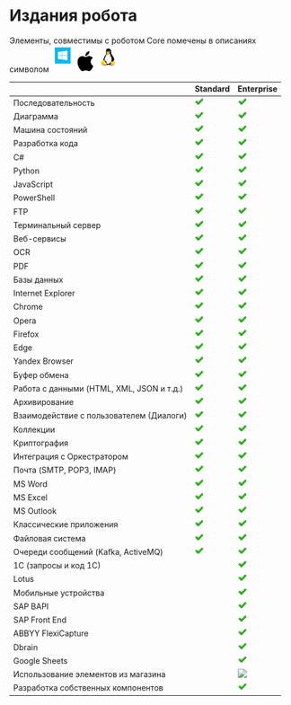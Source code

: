 # Издания робота

Элементы, совместимы с роботом Core помечены в описаниях символом <img src="../../.gitbook/assets/image (100) (1) (1) (1) (1) (2) (216).png" alt="" data-size="line">

|                                           | Standard                                                                            | Enterprise                                                                                                                                                                                                         |
| ----------------------------------------- | ----------------------------------------------------------------------------------- | ------------------------------------------------------------------------------------------------------------------------------------------------------------------------------------------------------------------ |
| Последовательность                        | <img src="../../.gitbook/assets/4 (1) (1) (2) (1) (1).png" alt="" data-size="line"> | <img src="../../.gitbook/assets/4 (1) (1) (2) (1) (1).png" alt="" data-size="line">                                                                                                                                |
| Диаграмма                                 | <img src="../../.gitbook/assets/4 (1) (1) (2) (1) (1).png" alt="" data-size="line"> | <img src="../../.gitbook/assets/4 (1) (1) (2) (1) (1).png" alt="" data-size="line">                                                                                                                                |
| Машина состояний                          | <img src="../../.gitbook/assets/4 (1) (1) (2) (1) (1).png" alt="" data-size="line"> | <img src="../../.gitbook/assets/4 (1) (1) (2) (1) (1).png" alt="" data-size="line">                                                                                                                                |
| Разработка кода                           | <img src="../../.gitbook/assets/4 (1) (1) (2) (1) (1).png" alt="" data-size="line"> | <img src="../../.gitbook/assets/4 (1) (1) (2) (1) (1).png" alt="" data-size="line">                                                                                                                                |
| C#                                        | <img src="../../.gitbook/assets/4 (1) (1) (2) (1) (1).png" alt="" data-size="line"> | <img src="../../.gitbook/assets/4 (1) (1) (2) (1) (1).png" alt="" data-size="line">                                                                                                                                |
| Python                                    | <img src="../../.gitbook/assets/4 (1) (1) (2) (1) (1).png" alt="" data-size="line"> | <img src="../../.gitbook/assets/4 (1) (1) (2) (1) (1).png" alt="" data-size="line">                                                                                                                                |
| JavaScript                                | <img src="../../.gitbook/assets/4 (1) (1) (2) (1) (1).png" alt="" data-size="line"> | <img src="../../.gitbook/assets/4 (1) (1) (2) (1) (1).png" alt="" data-size="line">                                                                                                                                |
| PowerShell                                | <img src="../../.gitbook/assets/4 (1) (1) (2) (1) (1).png" alt="" data-size="line"> | <img src="../../.gitbook/assets/4 (1) (1) (2) (1) (1).png" alt="" data-size="line">                                                                                                                                |
| FTP                                       | <img src="../../.gitbook/assets/4 (1) (1) (2) (1) (1).png" alt="" data-size="line"> | <img src="../../.gitbook/assets/4 (1) (1) (2) (1) (1).png" alt="" data-size="line">                                                                                                                                |
| Терминальный сервер                       | <img src="../../.gitbook/assets/4 (1) (1) (2) (1) (1).png" alt="" data-size="line"> | <img src="../../.gitbook/assets/4 (1) (1) (2) (1) (1).png" alt="" data-size="line">                                                                                                                                |
| Веб-сервисы                               | <img src="../../.gitbook/assets/4 (1) (1) (2) (1) (1).png" alt="" data-size="line"> | <img src="../../.gitbook/assets/4 (1) (1) (2) (1) (1).png" alt="" data-size="line">                                                                                                                                |
| OCR                                       | <img src="../../.gitbook/assets/4 (1) (1) (2) (1) (1).png" alt="" data-size="line"> | <img src="../../.gitbook/assets/4 (1) (1) (2) (1) (1).png" alt="" data-size="line">                                                                                                                                |
| PDF                                       | <img src="../../.gitbook/assets/4 (1) (1) (2) (1) (1).png" alt="" data-size="line"> | <img src="../../.gitbook/assets/4 (1) (1) (2) (1) (1).png" alt="" data-size="line">                                                                                                                                |
| Базы данных                               | <img src="../../.gitbook/assets/4 (1) (1) (2) (1) (1).png" alt="" data-size="line"> | <img src="../../.gitbook/assets/4 (1) (1) (2) (1) (1).png" alt="" data-size="line">                                                                                                                                |
| Internet Explorer                         | <img src="../../.gitbook/assets/4 (1) (1) (2) (1) (1).png" alt="" data-size="line"> | <img src="../../.gitbook/assets/4 (1) (1) (2) (1) (1).png" alt="" data-size="line">                                                                                                                                |
| Chrome                                    | <img src="../../.gitbook/assets/4 (1) (1) (2) (1) (1).png" alt="" data-size="line"> | <img src="../../.gitbook/assets/4 (1) (1) (2) (1) (1).png" alt="" data-size="line">                                                                                                                                |
| Opera                                     | <img src="../../.gitbook/assets/4 (1) (1) (2) (1) (1).png" alt="" data-size="line"> | <img src="../../.gitbook/assets/4 (1) (1) (2) (1) (1).png" alt="" data-size="line">                                                                                                                                |
| Firefox                                   | <img src="../../.gitbook/assets/4 (1) (1) (2) (1) (1).png" alt="" data-size="line"> | <img src="../../.gitbook/assets/4 (1) (1) (2) (1) (1).png" alt="" data-size="line">                                                                                                                                |
| Edge                                      | <img src="../../.gitbook/assets/4 (1) (1) (2) (1) (1).png" alt="" data-size="line"> | <img src="../../.gitbook/assets/4 (1) (1) (2) (1) (1).png" alt="" data-size="line">                                                                                                                                |
| Yandex Browser                            | <img src="../../.gitbook/assets/4 (1) (1) (2) (1) (1).png" alt="" data-size="line"> | <img src="../../.gitbook/assets/4 (1) (1) (2) (1) (1).png" alt="" data-size="line">                                                                                                                                |
| Буфер обмена                              | <img src="../../.gitbook/assets/4 (1) (1) (2) (1) (1).png" alt="" data-size="line"> | <img src="../../.gitbook/assets/4 (1) (1) (2) (1) (1).png" alt="" data-size="line">                                                                                                                                |
| Работа с данными (HTML, XML, JSON и т.д.) | <img src="../../.gitbook/assets/4 (1) (1) (2) (1) (1).png" alt="" data-size="line"> | <img src="../../.gitbook/assets/4 (1) (1) (2) (1) (1).png" alt="" data-size="line">                                                                                                                                |
| Архивирование                             | <img src="../../.gitbook/assets/4 (1) (1) (2) (1) (1).png" alt="" data-size="line"> | <img src="../../.gitbook/assets/4 (1) (1) (2) (1) (1).png" alt="" data-size="line">                                                                                                                                |
| Взаимодействие с пользователем (Диалоги)  | <img src="../../.gitbook/assets/4 (1) (1) (2) (1) (1).png" alt="" data-size="line"> | <img src="../../.gitbook/assets/4 (1) (1) (2) (1) (1).png" alt="" data-size="line">                                                                                                                                |
| Коллекции                                 | <img src="../../.gitbook/assets/4 (1) (1) (2) (1) (1).png" alt="" data-size="line"> | <img src="../../.gitbook/assets/4 (1) (1) (2) (1) (1).png" alt="" data-size="line">                                                                                                                                |
| Криптография                              | <img src="../../.gitbook/assets/4 (1) (1) (2) (1) (1).png" alt="" data-size="line"> | <img src="../../.gitbook/assets/4 (1) (1) (2) (1) (1).png" alt="" data-size="line">                                                                                                                                |
| Интеграция с Оркестратором                | <img src="../../.gitbook/assets/4 (1) (1) (2) (1) (1).png" alt="" data-size="line"> | <img src="../../.gitbook/assets/4 (1) (1) (2) (1) (1).png" alt="" data-size="line">                                                                                                                                |
| Почта (SMTP, POP3, IMAP)                  | <img src="../../.gitbook/assets/4 (1) (1) (2) (1) (1).png" alt="" data-size="line"> | <img src="../../.gitbook/assets/4 (1) (1) (2) (1) (1).png" alt="" data-size="line">                                                                                                                                |
| MS Word                                   | <img src="../../.gitbook/assets/4 (1) (1) (2) (1) (1).png" alt="" data-size="line"> | <img src="../../.gitbook/assets/4 (1) (1) (2) (1) (1).png" alt="" data-size="line">                                                                                                                                |
| MS Excel                                  | <img src="../../.gitbook/assets/4 (1) (1) (2) (1) (1).png" alt="" data-size="line"> | <img src="../../.gitbook/assets/4 (1) (1) (2) (1) (1).png" alt="" data-size="line">                                                                                                                                |
| MS Outlook                                | <img src="../../.gitbook/assets/4 (1) (1) (2) (1) (1).png" alt="" data-size="line"> | <img src="../../.gitbook/assets/4 (1) (1) (2) (1) (1).png" alt="" data-size="line">                                                                                                                                |
| Классические приложения                   | <img src="../../.gitbook/assets/4 (1) (1) (2) (1) (1).png" alt="" data-size="line"> | <img src="../../.gitbook/assets/4 (1) (1) (2) (1) (1).png" alt="" data-size="line">                                                                                                                                |
| Файловая система                          | <img src="../../.gitbook/assets/4 (1) (1) (2) (1) (1).png" alt="" data-size="line"> | <img src="../../.gitbook/assets/4 (1) (1) (2) (1) (1).png" alt="" data-size="line">                                                                                                                                |
| Очереди сообщений (Kafka, ActiveMQ)       | <img src="../../.gitbook/assets/4 (1) (1) (2) (1) (1).png" alt="" data-size="line"> | <img src="../../.gitbook/assets/4 (1) (1) (2) (1) (1).png" alt="" data-size="line">                                                                                                                                |
| 1С (запросы и код 1С)                     |                                                                                     | <img src="../../.gitbook/assets/4 (1) (1) (2) (1) (1).png" alt="" data-size="line">                                                                                                                                |
| Lotus                                     |                                                                                     | <img src="../../.gitbook/assets/4 (1) (1) (2) (1) (1).png" alt="" data-size="line">                                                                                                                                |
| Мобильные устройства                      |                                                                                     | <img src="../../.gitbook/assets/4 (1) (1) (2) (1) (1).png" alt="" data-size="line">                                                                                                                                |
| SAP BAPI                                  |                                                                                     | <img src="../../.gitbook/assets/4 (1) (1) (2) (1) (1).png" alt="" data-size="line">                                                                                                                                |
| SAP Front End                             |                                                                                     | <img src="../../.gitbook/assets/4 (1) (1) (2) (1) (1).png" alt="" data-size="line">                                                                                                                                |
| ABBYY FlexiCapture                        |                                                                                     | <img src="../../.gitbook/assets/4 (1) (1) (2) (1) (1).png" alt="" data-size="line">                                                                                                                                |
| Dbrain                                    |                                                                                     | <img src="../../.gitbook/assets/4 (1) (1) (2) (1) (1).png" alt="" data-size="line">                                                                                                                                |
| Google Sheets                             |                                                                                     | <img src="../../.gitbook/assets/4 (1) (1) (2) (1) (1).png" alt="" data-size="line">                                                                                                                                |
| Использование элементов из магазина       |                                                                                     | ​​![](https://files.gitbook.com/v0/b/gitbook-28427.appspot.com/o/assets%2F-M-L9CGkriEo1\_2PfJzA%2F-MNeVKQXwyWfwPzFdFLZ%2F-MNeVSR-Ihx1jZx\_lW4R%2Fcheck2.png?alt=media\&token=1ebcbb92-abf8-42f5-89e2-ba43238b6484) |
| Разработка собственных компонентов        |                                                                                     | <img src="../../.gitbook/assets/4 (1) (1) (2) (1) (1).png" alt="" data-size="line">                                                                                                                                |
